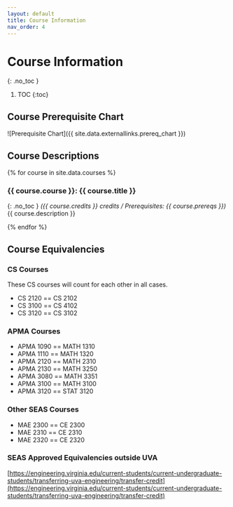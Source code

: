 ```yaml
---
layout: default
title: Course Information
nav_order: 4
---
```


# Course Information
{: .no_toc }

1. TOC
{:toc}

## Course Prerequisite Chart

![Prerequisite Chart]({{ site.data.externallinks.prereq_chart }})

## Course Descriptions

{% for course in site.data.courses %}

### {{ course.course }}: {{ course.title }}
{: .no_toc }
_({{ course.credits }} credits  / Prerequisites: {{ course.prereqs }})_           
{{ course.description }}        

{% endfor %}

## Course Equivalencies

### CS Courses

These CS courses will count for each other in all cases.

* CS 2120 == CS 2102
* CS 3100 == CS 4102
* CS 3120 == CS 3102

### APMA Courses

* APMA 1090 == MATH 1310
* APMA 1110 == MATH 1320
* APMA 2120 == MATH 2310
* APMA 2130 == MATH 3250
* APMA 3080 == MATH 3351
* APMA 3100 == MATH 3100
* APMA 3120 == STAT 3120

### Other SEAS Courses

* MAE 2300 == CE 2300
* MAE 2310 == CE 2310
* MAE 2320 == CE 2320

### SEAS Approved Equivalencies outside UVA

[https://engineering.virginia.edu/current-students/current-undergraduate-students/transferring-uva-engineering/transfer-credit](https://engineering.virginia.edu/current-students/current-undergraduate-students/transferring-uva-engineering/transfer-credit)